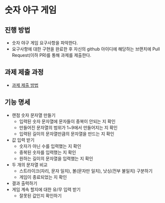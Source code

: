# 숫자 야구 게임
## 진행 방법
* 숫자 야구 게임 요구사항을 파악한다.
* 요구사항에 대한 구현을 완료한 후 자신의 github 아이디에 해당하는 브랜치에 Pull Request(이하 PR)를 통해 과제를 제출한다.

## 과제 제출 과정
* [과제 제출 방법](https://github.com/next-step/nextstep-docs/tree/master/precourse)


## 기능 명세

* 랜점 숫자 문자열 만들기
    * 입력된 숫자 문자열에 문자들이 중복이 안되는 지 확인
    * 만들어진 문자열의 범위가 1~9에서 만들어지는 지 확인
    * 입력된 길이의 문자열만큼의 문자열을 만드는 지 확인
* 값 입력 받기
    * 숫자가 아닌 수를 입력했는 지 확인
    * 중복된 숫자를 입력했는 지 확인
    * 원하는 길이의 문자열을 입력했는 지 확인
* 두 개의 문자열 비교
    * 스트라이크(자리, 문자 일치), 볼(문자만 일치), 낫싱(전부 불일치) 구분하기
    * 게임이 종료되었는 지 확인
* 결과 출력하기
* 게임 계속 할지에 대한 유/무 입력 받기
    * 잘못된 값인지 확인하기
